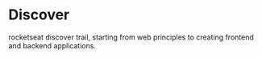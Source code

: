 # Discover
rocketseat discover trail, starting from web principles to creating frontend and backend applications.
